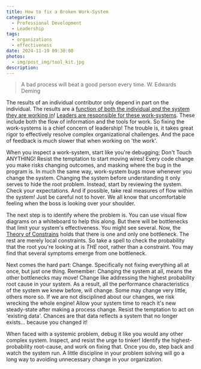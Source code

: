 ```yaml
---
title: How to fix a Broken Work-System
categories:
  - Professional Development
  - Leadership
tags:
  - organizations
  - effectiveness
date: 2024-11-19 09:30:00
photos: 
  - img/post_img/tool_kit.jpg
description: 
---
```

> A bad process will beat a good person every time. 
> W. Edwards Deming

The results of an individual contributor only depend in part on the individual. The results are a [function of both the individual _and_ the system they are working in](/2024/10/21/performance-function-individual-system)! [Leaders are responsible for these work-systems](https://itrevolution.com/articles/the-three-mechanisms-to-wire-the-winning-organization/). These include both the flow of information and the tools for work. So fixing the work-systems is a chief concern of leadership! The trouble is, it takes great rigor to effectively resolve complex organizational challenges. And the pace of feedback is much slower that when working on 'the work'.

When you inspect a work-system, start like you're debugging; Don't Touch ANYTHING! Resist the temptation to start moving wires! Every code change you make risks changing outcomes, and masking where the bug in the program is. In much the same way, work-system bugs move whenever you change the system. Changing the system before understanding it only serves to hide the root problem. Instead, start by reviewing the system. Check your expectations. And if possible, take real measures of flow within the system! Just be careful not to hover. We all know that uncomfortable feeling when the boss is looking over your shoulder.

The next step is to identify where the problem is. You can use visual flow diagrams on a whiteboard to help this along. But there will be bottlenecks that limit your system's effectiveness. You might see several. Now, the [Theory of Constrains](https://en.wikipedia.org/wiki/Theory_of_constraints) holds that there is one and only one bottleneck. The rest are merely local constraints. So take a spell to check the probability that the root you're looking at is _THE_ root, rather than a constraint. You may find that several symptoms emerge from one bottleneck.

Next comes the hard part: Change. Specifically not fixing everything all at once, but just one thing. Remember: Changing the system at all, means the other bottlenecks may move! Change like addressing the highest probability root cause in your system. As a result, all the performance characteristics of the system we knew before, will change. Some may change very little, others more so. If we are not disciplined about our changes, we risk wrecking the whole engine! Allow your system time to reach it's new steady-state after making a process change. Resist the temptation to act on 'existing data'. Chances are that data reflects a system that no longer exists... because you changed it!

When faced with a systemic problem, debug it like you would any other complex system. Inspect, and resist the urge to tinker! Identify the highest-probability root-cause, and work on fixing that. Once you do, step back and watch the system run. A little discipline in your problem solving will go a long way to avoiding unnecessary change in your organization.
